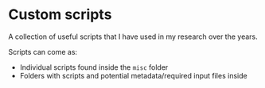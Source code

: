 # Custom scripts

A collection of useful scripts that I have used in my research over the years.

Scripts can come as:

- Individual scripts found inside the `misc` folder
- Folders with scripts and potential metadata/required input files inside
